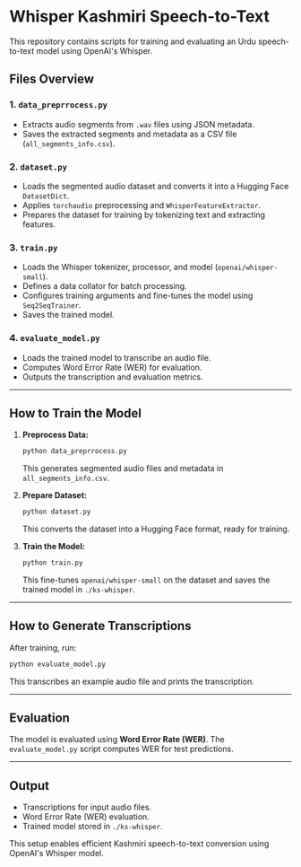 # Whisper Kashmiri Speech-to-Text

This repository contains scripts for training and evaluating an Urdu speech-to-text model using OpenAI's Whisper.

## Files Overview

### 1. `data_preprrocess.py`
- Extracts audio segments from `.wav` files using JSON metadata.
- Saves the extracted segments and metadata as a CSV file (`all_segments_info.csv`).

### 2. `dataset.py`
- Loads the segmented audio dataset and converts it into a Hugging Face `DatasetDict`.
- Applies `torchaudio` preprocessing and `WhisperFeatureExtractor`.
- Prepares the dataset for training by tokenizing text and extracting features.

### 3. `train.py`
- Loads the Whisper tokenizer, processor, and model (`openai/whisper-small`).
- Defines a data collator for batch processing.
- Configures training arguments and fine-tunes the model using `Seq2SeqTrainer`.
- Saves the trained model.

### 4. `evaluate_model.py`
- Loads the trained model to transcribe an audio file.
- Computes Word Error Rate (WER) for evaluation.
- Outputs the transcription and evaluation metrics.

---
## How to Train the Model

1. **Preprocess Data:**
   ```bash
   python data_preprrocess.py
   ```
   This generates segmented audio files and metadata in `all_segments_info.csv`.

2. **Prepare Dataset:**
   ```bash
   python dataset.py
   ```
   This converts the dataset into a Hugging Face format, ready for training.

3. **Train the Model:**
   ```bash
   python train.py
   ```
   This fine-tunes `openai/whisper-small` on the dataset and saves the trained model in `./ks-whisper`.

---
## How to Generate Transcriptions

After training, run:
```bash
python evaluate_model.py
```
This transcribes an example audio file and prints the transcription.

---
## Evaluation
The model is evaluated using **Word Error Rate (WER)**. The `evaluate_model.py` script computes WER for test predictions.

---
## Output
- Transcriptions for input audio files.
- Word Error Rate (WER) evaluation.
- Trained model stored in `./ks-whisper`.

This setup enables efficient Kashmiri speech-to-text conversion using OpenAI's Whisper model.

